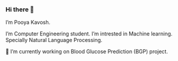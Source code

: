 ### Hi there 👋

I’m Pooya Kavosh.

I’m Computer Engineering student. I’m intrested in Machine learning. Specially Natural Language Processing.


🔭 I’m currently working on Blood Glucose Prediction (BGP) project.

